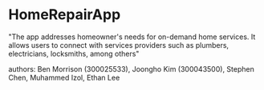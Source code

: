 # HomeRepairApp

"The app addresses homeowner's needs for on-demand home services. 
It allows users to connect with services providers such as plumbers, electricians, locksmiths, among others"

authors: Ben Morrison (300025533), Joongho Kim (300043500), Stephen Chen, Muhammed Izol, Ethan Lee
